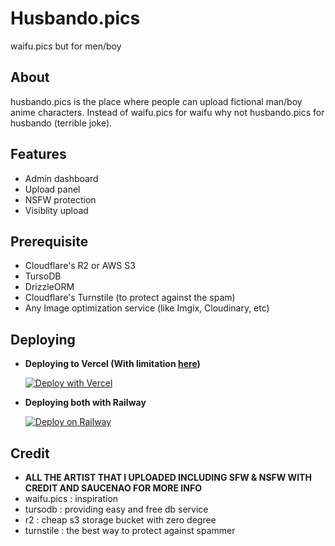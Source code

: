 # Husbando.pics

waifu.pics but for men/boy

## About

husbando.pics is the place where people can upload fictional man/boy anime characters. Instead of waifu.pics for waifu why not husbando.pics for husbando (terrible joke).

## Features

- Admin dashboard
- Upload panel
- NSFW protection
- Visiblity upload

## Prerequisite

- Cloudflare's R2 or AWS S3
- TursoDB
- DrizzleORM
- Cloudflare's Turnstile (to protect against the spam)
- Any Image optimization service (like Imgix, Cloudinary, etc)

## Deploying

- **Deploying to Vercel (With limitation [here](https://vercel.com/docs/limits/overview))**

  [![Deploy with Vercel](https://vercel.com/button)](https://vercel.com/new/clone?repository-url=https%3A%2F%2Fgithub.com%2FNYT92%2Fhusbando&env=BUCKETNAME,ENDPOINT,ACCESSKEYID,SECRETACCESSKEY,SIGNATURE_VERSION,AUTH_ORIGIN,SECRET,CDN_URL,AUTH_USERNAME,AUTH_PASSWORD,AUTH_ACCESS_CODE,TURNSTILE_SITE_KEY,TURNSTILE_SECRET_KEY,TURSO_DB_URL,TURSO_DB_TOKEN)

- **Deploying both with Railway**

  [![Deploy on Railway](https://railway.app/button.svg)](https://railway.app/template/PmcM7U?referralCode=SpsRaMStrmAffl)

## Credit

- __ALL THE ARTIST THAT I UPLOADED INCLUDING SFW & NSFW WITH CREDIT AND SAUCENAO FOR MORE INFO__
- waifu.pics : inspiration
- tursodb : providing easy and free db service
- r2 : cheap s3 storage bucket with zero degree
- turnstile : the best way to protect against spammer

